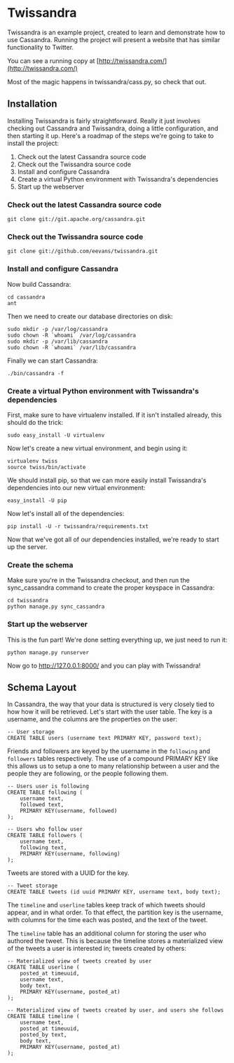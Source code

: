 # Twissandra

Twissandra is an example project, created to learn and demonstrate how to use
Cassandra.  Running the project will present a website that has similar
functionality to Twitter.

You can see a running copy at [http://twissandra.com/](http://twissandra.com/)

Most of the magic happens in twissandra/cass.py, so check that out.

## Installation

Installing Twissandra is fairly straightforward.  Really it just involves
checking out Cassandra and Twissandra, doing a little configuration, and
then starting it up.  Here's a roadmap of the steps we're going to take to
install the project:

1. Check out the latest Cassandra source code
2. Check out the Twissandra source code
3. Install and configure Cassandra
4. Create a virtual Python environment with Twissandra's dependencies
5. Start up the webserver

### Check out the latest Cassandra source code

    git clone git://git.apache.org/cassandra.git

### Check out the Twissandra source code

    git clone git://github.com/eevans/twissandra.git

### Install and configure Cassandra

Now build Cassandra:

    cd cassandra
    ant

Then we need to create our database directories on disk:

    sudo mkdir -p /var/log/cassandra
    sudo chown -R `whoami` /var/log/cassandra
    sudo mkdir -p /var/lib/cassandra
    sudo chown -R `whoami` /var/lib/cassandra

Finally we can start Cassandra:

    ./bin/cassandra -f

### Create a virtual Python environment with Twissandra's dependencies

First, make sure to have virtualenv installed.  If it isn't installed already,
this should do the trick:

    sudo easy_install -U virtualenv

Now let's create a new virtual environment, and begin using it:

    virtualenv twiss
    source twiss/bin/activate

We should install pip, so that we can more easily install Twissandra's
dependencies into our new virtual environment:

    easy_install -U pip

Now let's install all of the dependencies:

    pip install -U -r twissandra/requirements.txt

Now that we've got all of our dependencies installed, we're ready to start up
the server.

### Create the schema

Make sure you're in the Twissandra checkout, and then run the sync_cassandra
command to create the proper keyspace in Cassandra:

    cd twissandra
    python manage.py sync_cassandra

### Start up the webserver

This is the fun part! We're done setting everything up, we just need to run it:

    python manage.py runserver

Now go to http://127.0.0.1:8000/ and you can play with Twissandra!

## Schema Layout

In Cassandra, the way that your data is structured is very closely tied to how
how it will be retrieved.  Let's start with the user table. The key is a
username, and the columns are the properties on the user:

    -- User storage
    CREATE TABLE users (username text PRIMARY KEY, password text);

Friends and followers are keyed by the username in the `following` and
`followers` tables respectively.  The use of a compound PRIMARY KEY like
this allows us to setup a one to many relationship between a user and the
people they are following, or the people following them.
    
    -- Users user is following
    CREATE TABLE following (
        username text,
        followed text,
        PRIMARY KEY(username, followed)
    );
    
    -- Users who follow user
    CREATE TABLE followers (
        username text,
        following text,
        PRIMARY KEY(username, following)
    );

Tweets are stored with a UUID for the key.

    -- Tweet storage
    CREATE TABLE tweets (id uuid PRIMARY KEY, username text, body text);

The `timeline` and `userline` tables keep track of which tweets should
appear, and in what order.  To that effect, the partition key is the
username, with columns for the time each was posted, and the text of the
tweet.

The `timeline` table has an additional column for storing the user who
authored the tweet.  This is because the timeline stores a materialized
view of the tweets a user is interested in; tweets created by others:

    -- Materialized view of tweets created by user
    CREATE TABLE userline (
        posted_at timeuuid,
        username text,
        body text,
        PRIMARY KEY(username, posted_at)
    );

    -- Materialized view of tweets created by user, and users she follows
    CREATE TABLE timeline (
        username text,
        posted_at timeuuid,
        posted_by text,
        body text,
        PRIMARY KEY(username, posted_at)
    );